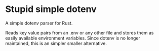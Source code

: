 # Stupid simple dotenv

A simple dotenv parser for Rust.

Reads key value pairs from an .env or any other file and stores them
as easily available environment variables.
Since dotenv is no longer maintained, this is an simpler smaller alternative.

